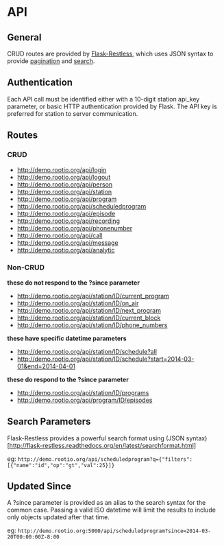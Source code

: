 # API

## General

CRUD routes are provided by [Flask-Restless](http://flask-restless.readthedocs.org/), which uses JSON syntax to provide [pagination](http://flask-restless.readthedocs.org/en/latest/requestformat.html#clientpagination) and [search](http://flask-restless.readthedocs.org/en/latest/searchformat.html#searchformat).

## Authentication

Each API call must be identified either with a 10-digit station api_key parameter, or basic HTTP authentication provided by Flask. The API key is preferred for station to server communication.

## Routes
### CRUD
* http://demo.rootio.org/api/login
* http://demo.rootio.org/api/logout
* http://demo.rootio.org/api/person
* http://demo.rootio.org/api/station
* http://demo.rootio.org/api/program
* http://demo.rootio.org/api/scheduledprogram
* http://demo.rootio.org/api/episode
* http://demo.rootio.org/api/recording
* http://demo.rootio.org/api/phonenumber
* http://demo.rootio.org/api/call
* http://demo.rootio.org/api/message
* http://demo.rootio.org/api/analytic

### Non-CRUD
__these do not respond to the ?since parameter__
* http://demo.rootio.org/api/station/ID/current_program
* http://demo.rootio.org/api/station/ID/on_air
* http://demo.rootio.org/api/station/ID/next_program
* http://demo.rootio.org/api/station/ID/current_block
* http://demo.rootio.org/api/station/ID/phone_numbers

__these have specific datetime parameters__
* http://demo.rootio.org/api/station/ID/schedule?all
* http://demo.rootio.org/api/station/ID/schedule?start=2014-03-01&end=2014-04-01

__these do respond to the ?since parameter__
* http://demo.rootio.org/api/station/ID/programs
* http://demo.rootio.org/api/program/ID/episodes



## Search Parameters
Flask-Restless provides a powerful search format using (JSON syntax)[http://flask-restless.readthedocs.org/en/latest/searchformat.html]

eg: `http://demo.rootio.org/api/scheduledprogram?q={"filters":[{"name":"id","op":"gt","val":25}]}`

## Updated Since
A ?since parameter is provided as an alias to the search syntax for the common case. Passing a valid ISO datetime will limit the results to include only objects updated after that time.

eg: `http://demo.rootio.org:5000/api/scheduledprogram?since=2014-03-20T00:00:00Z-8:00`